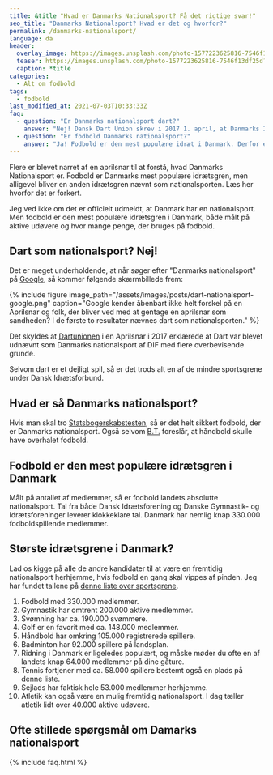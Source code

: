 ```yaml
---
title: &title "Hvad er Danmarks Nationalsport? Få det rigtige svar!"
seo_title: "Danmarks Nationalsport? Hvad er det og hvorfor?"
permalink: /danmarks-nationalsport/
language: da
header:
  overlay_image: https://images.unsplash.com/photo-1577223625816-7546f13df25d?ixlib=rb-1.2.1&ixid=MnwxMjA3fDB8MHxwaG90by1wYWdlfHx8fGVufDB8fHx8&auto=format&fit=crop&h=600&w=1200&q=10
  teaser: https://images.unsplash.com/photo-1577223625816-7546f13df25d?ixlib=rb-1.2.1&ixid=MnwxMjA3fDB8MHxwaG90by1wYWdlfHx8fGVufDB8fHx8&auto=format&fit=crop&h=300&w=400&q=10
  caption: *title
categories:
  - Alt om fodbold
tags:
  - fodbold
last_modified_at: 2021-07-03T10:33:33Z
faq:
  - question: "Er Danmarks nationalsport dart?"
    answer: "Nej! Dansk Dart Union skrev i 2017 1. april, at Danmarks Idræts-Forbund havde udnævnt dart til Danmarks Nationalsport. Siden har flere ukritisk lavet en Google-søgning og gentaget denne aprilsnar som om det var sandt!"
  - question: "Er fodbold Danmarks nationalsport?"
    answer: "Ja! Fodbold er den mest populære idræt i Danmark. Derfor er det Danmarks nationalsport."
---
```


Flere er blevet narret af en aprilsnar til at forstå, hvad Danmarks Nationalsport er. Fodbold er Danmarks mest populære idrætsgren, men alligevel bliver en anden idrætsgren nævnt som nationalsporten. Læs her hvorfor det er forkert.

Jeg ved ikke om det er officielt udmeldt, at Danmark har en nationalsport. Men fodbold er den mest populære idrætsgren i Danmark, både målt på aktive udøvere og hvor mange penge, der bruges på fodbold.

## Dart som nationalsport? Nej!

Det er meget underholdende, at når søger efter "Danmarks nationalsport" på [Google](https://www.google.com/search?q=danmarks+nationalsport), så kommer følgende skærmbillede frem:

{% include figure image_path="/assets/images/posts/dart-nationalsport-google.png" caption="Google kender åbenbart ikke helt forskel på en Aprilsnar og folk, der bliver ved med at gentage en aprilsnar som sandheden? I de første to resultater nævnes dart som nationalsporten." %}

Det skyldes at [Dartunionen](https://www.dart-ddu.dk/dart-nyheder/dif-dart-udnaevnt-til-danmarks-officielle-nationalsport/) i en Aprilsnar i 2017 erklærede at Dart var blevet udnævnt som Danmarks nationalsport af DIF med flere overbevisende grunde.

Selvom dart er et dejligt spil, så er det trods alt en af de mindre sportsgrene under Dansk Idrætsforbund.

## Hvad er så Danmarks nationalsport?

Hvis man skal tro [Statsbogerskabstesten](http://statsborgerskabstest.dk/sport-i-danmark/), så er det helt sikkert fodbold, der er Danmarks nationalsport. Også selvom [B.T.](https://www.bt.dk/sport/fodbold-eller-haandbold-som-nationalsport-her-er-den-helt-taette-afgoerelse-fra) foreslår, at håndbold skulle have overhalet fodbold.

## Fodbold er den mest populære idrætsgren i Danmark

Målt på antallet af medlemmer, så er fodbold landets absolutte nationalsport. Tal fra både Dansk Idrætsforening og Danske Gymnastik- og Idrætsforeninger leverer klokkeklare tal. Danmark har nemlig knap 330.000 fodboldspillende medlemmer.

## Største idrætsgrene i Danmark?

Lad os kigge på alle de andre kandidater til at være en fremtidig nationalsport herhjemme, hvis fodbold en gang skal vippes af pinden. Jeg har fundet tallene på [denne liste over sportsgrene](https://www.motionsplan.dk/sportsgrene-liste/).

1. Fodbold med 330.000 medlemmer.
2. Gymnastik har omtrent 200.000 aktive medlemmer.
3. Svømning har ca. 190.000 svømmere.
4. Golf er en favorit med ca. 148.000 medlemmer.
5. Håndbold har omkring 105.000 registrerede spillere.
6. Badminton har 92.000 spillere på landsplan.
7. Ridning i Danmark er ligeledes populært, og måske møder du ofte en af landets knap 64.000 medlemmer på dine gåture.
8. Tennis fortjener med ca. 58.000 spillere bestemt også en plads på denne liste.
9. Sejlads har faktisk hele 53.000 medlemmer herhjemme.
10. Atletik kan også være en mulig fremtidig nationalsport. I dag tæller atletik lidt over 40.000 aktive udøvere.

## Ofte stillede spørgsmål om Damarks nationalsport

{% include faq.html %}
